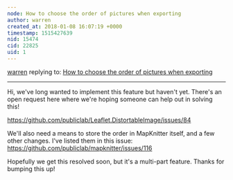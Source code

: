 ```yaml
---
node: How to choose the order of pictures when exporting
author: warren
created_at: 2018-01-08 16:07:19 +0000
timestamp: 1515427639
nid: 15474
cid: 22825
uid: 1
---
```




[warren](../profile/warren) replying to: [How to choose the order of pictures when exporting](../notes/adyr_construction/01-08-2018/how-to-choose-the-order-of-pictures-when-exporting)

----
Hi, we've long wanted to implement this feature but haven't yet. There's an open request here where we're hoping someone can help out in solving this!

https://github.com/publiclab/Leaflet.DistortableImage/issues/84

We'll also need a means to store the order in MapKnitter itself, and a few other changes. I've listed them in this issue: https://github.com/publiclab/mapknitter/issues/116

Hopefully we get this resolved soon, but it's a multi-part feature. Thanks for bumping this up!